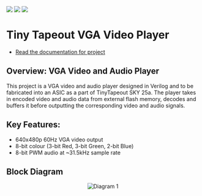 ![](../../workflows/gds/badge.svg) ![](../../workflows/docs/badge.svg) ![](../../workflows/test/badge.svg)

# Tiny Tapeout VGA Video Player

- [Read the documentation for project](docs/info.md)

## Overview: VGA Video and Audio Player

This project is a VGA video and audio player designed in Verilog and to be fabricated into an ASIC as a part of TinyTapeout SKY 25a. The player takes in encoded video and audio data from external flash memory, decodes and buffers it before outputting the corresponding video and audio signals.

## Key Features:
- 640x480p 60Hz VGA video output
- 8-bit colour (3-bit Red, 3-bit Green, 2-bit Blue)
- 8-bit PWM audio at ~31.5kHz sample rate

## Block Diagram
<p align="center">
  <img src="https://github.com/JonathanThing/VGA-Video-Player/blob/main/docs/imgs/Block_Diagram.png?raw=true" alt="Diagram 1"/>
</p>


